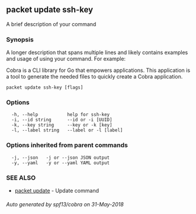 ## packet update ssh-key

A brief description of your command

### Synopsis

A longer description that spans multiple lines and likely contains examples
and usage of using your command. For example:

Cobra is a CLI library for Go that empowers applications.
This application is a tool to generate the needed files
to quickly create a Cobra application.

```
packet update ssh-key [flags]
```

### Options

```
  -h, --help           help for ssh-key
  -i, --id string      --id or -i [UUID]
  -k, --key string     --key or -k [key]
  -l, --label string   --label or -l [label]
```

### Options inherited from parent commands

```
  -j, --json   -j or --json JSON output
  -y, --yaml   -y or --yaml YAML output
```

### SEE ALSO

* [packet update](packet_update.md)	 - Update command

###### Auto generated by spf13/cobra on 31-May-2018
